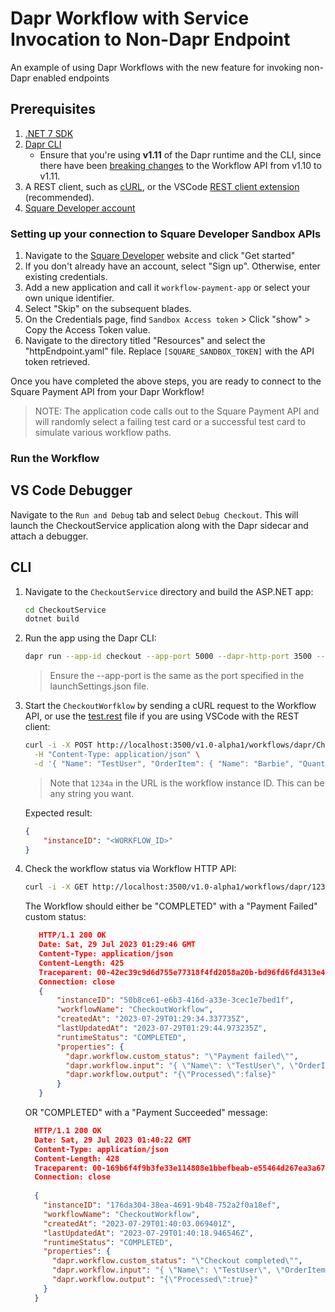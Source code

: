 # Dapr Workflow with Service Invocation to Non-Dapr Endpoint 
An example of using Dapr Workflows with the new feature for invoking non-Dapr enabled endpoints

## Prerequisites

1. [.NET 7 SDK](https://dotnet.microsoft.com/download/dotnet/7.0)
1. [Dapr CLI](https://docs.dapr.io/getting-started/install-dapr-cli/)
   - Ensure that you're using **v1.11** of the Dapr runtime and the CLI, since there have been [breaking changes](https://github.com/dapr/dapr/pull/6218) to the Workflow API from v1.10 to v1.11.
1. A REST client, such as [cURL](https://curl.se/), or the VSCode [REST client extension](https://marketplace.visualstudio.com/items?itemName=humao.rest-client) (recommended). 
1. [Square Developer account](#Setting-up-your-connection-to-Square-Developer-Sandbox-APIs)

### Setting up your connection to Square Developer Sandbox APIs 

1. Navigate to the [Square Developer](https://developer.squareup.com/us/en) website and click "Get started"
1. If you don't already have an account, select "Sign up". Otherwise, enter existing credentials.
1. Add a new application and call it `workflow-payment-app` or select your own unique identifier.
1. Select "Skip" on the subsequent blades. 
1. On the Credentials page, find `Sandbox Access token` > Click "show" > Copy the Access Token value.
1. Navigate to the directory titled "Resources" and select the "httpEndpoint.yaml" file. Replace `[SQUARE_SANDBOX_TOKEN]` with the API token retrieved.

Once you have completed the above steps, you are ready to connect to the Square Payment API from your Dapr Workflow!

> NOTE: The application code calls out to the Square Payment API and will randomly select a failing test card or a successful test card to simulate various workflow paths.

### Run the Workflow 

## VS Code Debugger 
Navigate to the `Run and Debug` tab and select `Debug Checkout`. This will launch the CheckoutService application along with the Dapr sidecar and attach a debugger. 

## CLI 
1. Navigate to the `CheckoutService` directory and build the ASP.NET app:

    ```bash
    cd CheckoutService
    dotnet build
    ```

2. Run the app using the Dapr CLI:

    ```bash
    dapr run --app-id checkout --app-port 5000 --dapr-http-port 3500 --resources-path ../Resources dotnet run
    ```

    > Ensure the --app-port is the same as the port specified in the launchSettings.json file.

3. Start the `CheckoutWorfklow` by sending a cURL request to the Workflow API, or use the [test.rest](test.rest) file if you are using VSCode with the REST client:

   ```bash
   curl -i -X POST http://localhost:3500/v1.0-alpha1/workflows/dapr/CheckoutWorkflow/start?instanceID=1234a \
     -H "Content-Type: application/json" \
     -d '{ "Name": "TestUser", "OrderItem": { "Name": "Barbie", "Quantity": 4 }}'
    ```

    > Note that `1234a` in the URL is the workflow instance ID. This can be any string you want.

    Expected result:

    ```json
    {
        "instanceID": "<WORKFLOW_ID>"
    }
    ```

4. Check the workflow status via Workflow HTTP API:

    ```bash
    curl -i -X GET http://localhost:3500/v1.0-alpha1/workflows/dapr/1234a
    ```

    The Workflow should either be "COMPLETED" with a "Payment Failed" custom status:

    ```json
       HTTP/1.1 200 OK
       Date: Sat, 29 Jul 2023 01:29:46 GMT
       Content-Type: application/json
       Content-Length: 425
       Traceparent: 00-42ec39c9d6d755e77318f4fd2058a20b-bd96fd6fd4313e4d-01
       Connection: close
       {
           "instanceID": "50b8ce61-e6b3-416d-a33e-3cec1e7bed1f",
           "workflowName": "CheckoutWorkflow",
           "createdAt": "2023-07-29T01:29:34.337735Z",
           "lastUpdatedAt": "2023-07-29T01:29:44.973235Z",
           "runtimeStatus": "COMPLETED",
           "properties": {
             "dapr.workflow.custom_status": "\"Payment failed\"",
             "dapr.workflow.input": "{ \"Name\": \"TestUser\", \"OrderItem\": { \"Name\": \"Barbie\", \"Quantity\": 4 } }",
             "dapr.workflow.output": "{\"Processed\":false}"
           }
       }
    ```

     OR "COMPLETED" with a "Payment Succeeded" message:

   
    ```json
      HTTP/1.1 200 OK
      Date: Sat, 29 Jul 2023 01:40:22 GMT
      Content-Type: application/json
      Content-Length: 428
      Traceparent: 00-169b6f4f9b3fe33e114808e1bbefbeab-e55464d267ea3a67-01
      Connection: close
      
      {
        "instanceID": "176da304-38ea-4691-9b48-752a2f0a18ef",
        "workflowName": "CheckoutWorkflow",
        "createdAt": "2023-07-29T01:40:03.069401Z",
        "lastUpdatedAt": "2023-07-29T01:40:18.946546Z",
        "runtimeStatus": "COMPLETED",
        "properties": {
          "dapr.workflow.custom_status": "\"Checkout completed\"",
          "dapr.workflow.input": "{ \"Name\": \"TestUser\", \"OrderItem\": { \"Name\": \"Barbie\", \"Quantity\": 4 } }",
          "dapr.workflow.output": "{\"Processed\":true}"
        }
      }
    ```
